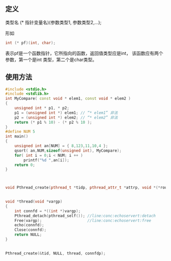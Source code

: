 ## 定义

类型名 (* 指针变量名)(参数类型1, 参数类型2,…);

形如 

```cpp
int (* pf)(int, char);
```

表示pf是一个函数指针，它所指向的函数，返回值类型应是int， 该函数应有两个参数，第一个是int 类型，第二个是char类型。







## 使用方法

```cpp
#include <stdio.h>
#include <stdlib.h>
int MyCompare( const void * elem1, const void * elem2 )
{
    unsigned int * p1, * p2;
    p1 = (unsigned int *) elem1; // “* elem1” 非法
    p2 = (unsigned int *) elem2; // “* elem2” 非法
    return (* p1 % 10) - (* p2 % 10 );
}
#define NUM 5
int main()
{
    unsigned int an[NUM] = { 8,123,11,10,4 };
    qsort( an,NUM,sizeof(unsigned int), MyCompare);
    for( int i = 0;i < NUM; i ++ )
    	printf("%d ",an[i]);
    return 0;
}
```



```cpp


void Pthread_create(pthread_t *tidp, pthread_attr_t *attrp, void *(*routine)(void *), void *argp)

    
void *thread(void *vargp) 
{  
    int connfd = *((int *)vargp);
    Pthread_detach(pthread_self()); //line:conc:echoservert:detach
    Free(vargp);                    //line:conc:echoservert:free
    echo(connfd);
    Close(connfd);
    return NULL;
}
    

Pthread_create(&tid, NULL, thread, connfdp);
```


